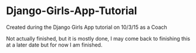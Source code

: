 # Django-Girls-App-Tutorial
Created during the Django Girls App tutorial on 10/3/15 as a Coach

Not actually finished, but it is mostly done, I may come back to finishing this at a later date but for now I am finished. 
